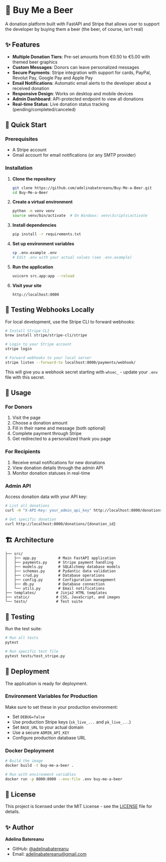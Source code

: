 # 🍺 Buy Me a Beer

A donation platform built with FastAPI and Stripe that allows user to support the developer by buying them a beer (the beer, of course, isn't real)

## ✨ Features

- **Multiple Donation Tiers**: Pre-set amounts from €0.50 to €5.00 with themed beer graphics
- **Custom Messages**: Donors can leave personalized messages
- **Secure Payments**: Stripe integration with support for cards, PayPal, Revolut Pay, Google Pay and Apple Pay
- **Email Notifications**: Automatic email alerts to the developer about a received donation
- **Responsive Design**: Works on desktop and mobile devices
- **Admin Dashboard**: API-protected endpoint to view all donations
- **Real-time Status**: Live donation status tracking (pending/completed/canceled)

## 🚀 Quick Start

### Prerequisites

- A Stripe account
- Gmail account for email notifications (or any SMTP provider)

### Installation

1. **Clone the repository**
   ```bash
   git clone https://github.com/adelinabatereanu/Buy-Me-a-Beer.git
   cd Buy-Me-a-Beer
   ```

2. **Create a virtual environment**
   ```bash
   python -m venv venv
   source venv/bin/activate  # On Windows: venv\Scripts\activate
   ```

3. **Install dependencies**
   ```bash
   pip install -r requirements.txt
   ```

4. **Set up environment variables**
   ```bash
   cp .env.example .env
   # Edit .env with your actual values (see .env.example)
   ```

5. **Run the application**
   ```bash
   uvicorn src.app:app --reload
   ```

6. **Visit your site**
   ```
   http://localhost:8000
   ```

## 🧪 Testing Webhooks Locally

For local development, use the Stripe CLI to forward webhooks:

```bash
# Install Stripe CLI
brew install stripe/stripe-cli/stripe

# Login to your Stripe account
stripe login

# Forward webhooks to your local server
stripe listen --forward-to localhost:8000/payments/webhook/
```

This will give you a webhook secret starting with `whsec_` - update your `.env` file with this secret.

## 📱 Usage

### For Donors

1. Visit the page
2. Choose a donation amount
3. Fill in their name and message (both optional)
4. Complete payment through Stripe
5. Get redirected to a personalized thank you page

### For Recipients

1. Receive email notifications for new donations
2. View donation details through the admin API
3. Monitor donation statuses in real-time

### Admin API

Access donation data with your API key:

```bash
# List all donations
curl -H "X-API-Key: your_admin_api_key" http://localhost:8000/donations/

# Get specific donation
curl http://localhost:8000/donations/{donation_id}
```

## 🏗️ Architecture

```
├── src/
│   ├── app.py          # Main FastAPI application
│   ├── payments.py     # Stripe payment handling
│   ├── models.py       # SQLAlchemy database models
│   ├── schemas.py      # Pydantic data validation
│   ├── crud.py         # Database operations
│   ├── config.py       # Configuration management
│   ├── db.py           # Database connection
│   └── utils.py        # Email notifications
├── templates/         # Jinja2 HTML templates
├── static/            # CSS, JavaScript, and images
└── tests/             # Test suite
```

## 🧪 Testing

Run the test suite:

```bash
# Run all tests
pytest

# Run specific test file
pytest tests/test_stripe.py
```

## 🚀 Deployment

The application is ready for deployment.

### Environment Variables for Production

Make sure to set these in your production environment:

- Set `DEBUG=false`
- Use production Stripe keys (`sk_live_...` and `pk_live_...`)
- Set `BASE_URL` to your actual domain
- Use a secure `ADMIN_API_KEY`
- Configure production database URL

### Docker Deployment

```bash
# Build the image
docker build -t buy-me-a-beer .

# Run with environment variables
docker run -p 8000:8000 --env-file .env buy-me-a-beer
```

## 📄 License

This project is licensed under the MIT License - see the [LICENSE](LICENSE) file for details.

## ✨ Author

**Adelina Batereanu**
- GitHub: [@adelinabatereanu](https://github.com/adelinabatereanu)
- Email: adelinabatereanu@gmail.com
